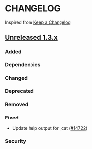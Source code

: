 # CHANGELOG

Inspired from [Keep a Changelog](https://keepachangelog.com/en/1.0.0/)

## [Unreleased 1.3.x]

### Added
### Dependencies
### Changed
### Deprecated
### Removed
### Fixed
- Update help output for _cat ([#14722](https://github.com/opensearch-project/OpenSearch/pull/14722))

### Security

[Unreleased 1.3.x]: https://github.com/opensearch-project/OpenSearch/compare/1.3.18...HEAD
